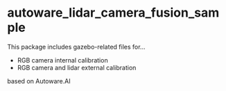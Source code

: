 autoware_lidar_camera_fusion_sample
====

This package includes gazebo-related files for...

* RGB camera internal calibration
* RGB camera and lidar external calibration

based on Autoware.AI
